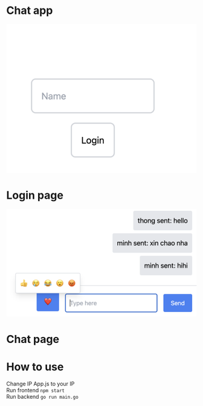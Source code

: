 # Chat app

![Alt text](image.png) <br>

# Login page <br>

![Alt text](image-1.png) <br>

# Chat page <br>

# How to use

Change IP App.js to your IP <br>
Run frontend `npm start` <br>
Run backend `go run main.go` <br>
